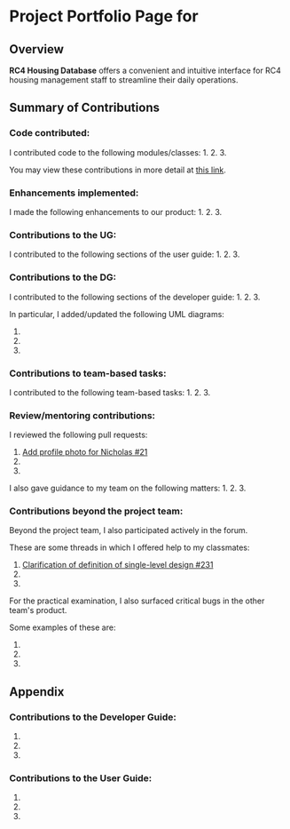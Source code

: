 # Project Portfolio Page for

<!-- Insert name above -->

## Overview

**RC4 Housing Database** offers a convenient and intuitive interface for RC4 housing management staff to streamline their daily operations.
## Summary of Contributions

### Code contributed:

I contributed code to the following modules/classes:
1.
2.
3.

You may view these contributions in more detail at [this link](https://nus-cs2103-ay2223s1.github.io/tp-dashboard/?search=<github-username>&breakdown=true).

<!-- Please replace the placeholder in the above URL with your github username. -->

### Enhancements implemented:

I made the following enhancements to our product:
1.
2.
3.

### Contributions to the UG:

I contributed to the following sections of the user guide:
1.
2.
3.

### Contributions to the DG:

I contributed to the following sections of the developer guide:
1.
2.
3.

In particular, I added/updated the following UML diagrams:
1. []()
2. []()
3. []()

<!-- Provide links to the diagrams in the appendix at the bottom of the page -->

### Contributions to team-based tasks:

I contributed to the following team-based tasks:
1.
2.
3.

### Review/mentoring contributions:

I reviewed the following pull requests:
1. [Add profile photo for Nicholas #21](https://github.com/AY2223S1-CS2103T-W12-3/tp/pull/21)
2.
3.

I also gave guidance to my team on the following matters:
1.
2.
3.


### Contributions beyond the project team:

Beyond the project team, I also participated actively in the forum.

These are some threads in which I offered help to my classmates:
1. [Clarification of definition of single-level design #231](https://github.com/nus-cs2103-AY2223S1/forum/issues/231)
2. []()
3. []()

<!-- Provide links to the threads here -->

For the practical examination, I also surfaced critical bugs in the other team's product.

Some examples of these are:
1. []()
2. []()
3. []()

## Appendix

### Contributions to the Developer Guide:

1. ![]()
2. ![]()
3. ![]()

<!-- Embed the diagrams here -->

### Contributions to the User Guide:

1. ![]()
2. ![]()
3. ![]()

<!-- Embed the diagrams here -->
